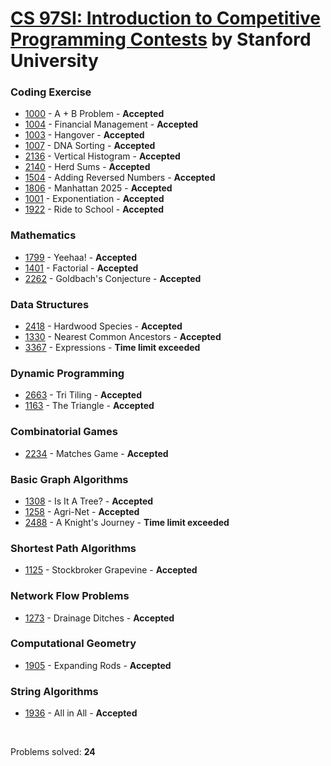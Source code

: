 # [CS 97SI: Introduction to Competitive Programming Contests](http://web.stanford.edu/class/cs97si/) by Stanford University

### Coding Exercise
- [1000](https://github.com/kantuni/CS-97SI/tree/master/Coding%20Exercise/1000) - A + B Problem - **Accepted**
- [1004](https://github.com/kantuni/CS-97SI/tree/master/Coding%20Exercise/1004) - Financial Management - **Accepted**
- [1003](https://github.com/kantuni/CS-97SI/tree/master/Coding%20Exercise/1003) - Hangover - **Accepted**
- [1007](https://github.com/kantuni/CS-97SI/tree/master/Coding%20Exercise/1007) - DNA Sorting - **Accepted**
- [2136](https://github.com/kantuni/CS-97SI/tree/master/Coding%20Exercise/2136) - Vertical Histogram - **Accepted**
- [2140](https://github.com/kantuni/CS-97SI/tree/master/Coding%20Exercise/2140) - Herd Sums - **Accepted**
- [1504](https://github.com/kantuni/CS-97SI/tree/master/Coding%20Exercise/1504) - Adding Reversed Numbers - **Accepted**
- [1806](https://github.com/kantuni/CS-97SI/tree/master/Coding%20Exercise/1806) - Manhattan 2025 - **Accepted**
- [1001](https://github.com/kantuni/CS-97SI/tree/master/Coding%20Exercise/1001) - Exponentiation - **Accepted**
- [1922](https://github.com/kantuni/CS-97SI/tree/master/Coding%20Exercise/1922) - Ride to School - **Accepted**

### Mathematics
- [1799](https://github.com/kantuni/CS-97SI/tree/master/Mathematics/1799) - Yeehaa! - **Accepted**
- [1401](https://github.com/kantuni/CS-97SI/tree/master/Mathematics/1401) - Factorial - **Accepted**
- [2262](https://github.com/kantuni/CS-97SI/tree/master/Mathematics/2262) - Goldbach's Conjecture - **Accepted**

### Data Structures
- [2418](https://github.com/kantuni/CS-97SI/tree/master/Data%20Structures/2418) - Hardwood Species - **Accepted**
- [1330](https://github.com/kantuni/CS-97SI/tree/master/Data%20Structures/1330) - Nearest Common Ancestors - **Accepted**
- [3367](https://github.com/kantuni/CS-97SI/tree/master/Data%20Structures/3367) - Expressions - **Time limit exceeded**

### Dynamic Programming
- [2663](https://github.com/kantuni/CS-97SI/tree/master/Dynamic%20Programming/2663) - Tri Tiling - **Accepted**
- [1163](https://github.com/kantuni/CS-97SI/tree/master/Dynamic%20Programming/1163) - The Triangle - **Accepted**

### Combinatorial Games
- [2234](https://github.com/kantuni/CS-97SI/tree/master/Combinatorial%20Games/2234) - Matches Game - **Accepted**

### Basic Graph Algorithms
- [1308](https://github.com/kantuni/CS-97SI/tree/master/Basic%20Graph%20Algorithms/1308) - Is It A Tree? - **Accepted**
- [1258](https://github.com/kantuni/CS-97SI/tree/master/Basic%20Graph%20Algorithms/1258) - Agri-Net - **Accepted**
- [2488](https://github.com/kantuni/CS-97SI/tree/master/Basic%20Graph%20Algorithms/2488) - A Knight's Journey - **Time limit exceeded**

### Shortest Path Algorithms
- [1125](https://github.com/kantuni/CS-97SI/tree/master/Shortest%20Path%20Algorithms/1125) - Stockbroker Grapevine - **Accepted**

### Network Flow Problems
- [1273](https://github.com/kantuni/CS-97SI/tree/master/Network%20Flow%20Problems/1273) - Drainage Ditches - **Accepted**

### Computational Geometry
- [1905](https://github.com/kantuni/CS-97SI/tree/master/Computational%20Geometry/1905) - Expanding Rods - **Accepted**

### String Algorithms
- [1936](https://github.com/kantuni/CS-97SI/tree/master/String%20Algorithms/1936) - All in All - **Accepted**

<br>

Problems solved: **24**
